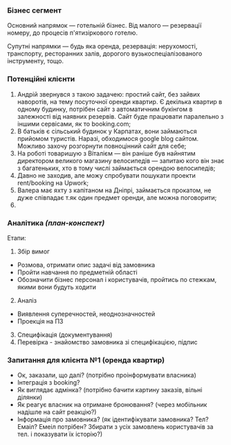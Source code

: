 ### Бізнес сегмент
Основний напрямок — готельній бізнес.
Від малого — резервації номеру, до процесів п'ятизіркового готелю.

Супутні напрямки — будь яка оренда, резервація:
нерухомості, транспорту, ресторанних залів, дорогого вузькоспеціалізованого інструменту, тощо.

### Потенційні клієнти
1. Андрій звернувся з такою задачею:
простий сайт, без зайвих наворотів, на тему посуточної оренди квартир.
Є декілька квартир в одному будинку,
потрібен сайт з автоматичним букінгом в залежності від наявних резервів.
Сайт буде працювати паралельно з іншими сервісами, як то booking.com;
2. В батьків є сільський будинок у Карпатах, вони займаються прийомом туристів.
Наразі, обходимося google blog сайтом.
Можливо захочу розгорнути повноцінний сайт для себе;
3. На роботі товаришую з Віталієм —
він раніше був найнятим директором великого магазину велосипедів —
запитаю кого він знає з багатеньких, хто в тому числі займається орендою велосипедів;
4. Давно не заходив, але можу спробувати пошукати проекти rent/booking на Upwork;
5. Валера має яхту з капітаном на Дніпрі, займається прокатом,
не дуже співпадає т.як один предмет оренди, але можна поговорити;
6.

### Аналітика *(план-конспект)*
Етапи:
1. Збір вимог
  - Розмова, отримати опис задачі від замовника
  - Пройти навчання по предметній області
  - Обозначити бізнес персонал і користувачів, пройтись по стежкам, якими вони будуть ходити
2. Аналіз
  - Виявлення суперечностей, неоднозначностей
  - Проекція на ПЗ
3. Специфікація (документування)
4. Перевірка - знайомство замовника зі специфікацією, підпис

### Запитання для клієнта №1 (оренда квартир)
- Ок, заказали, що далі? (потрібно проінформувати власника)
- Інтеграція з booking?
- Як виглядає адмінка? (потрібно бачити картину заказів, вільні ділянки)
- Як реагує власник на отримане бронювання? (через мобільник надішле на сайт реакцію?)
- Інформація про замовника? (як ідентифікувати замовника? Тел? Емаіл? Емеіл потрібен? Збирати з усіх замовлень користувачів за тел. і показувати їх історію?)
